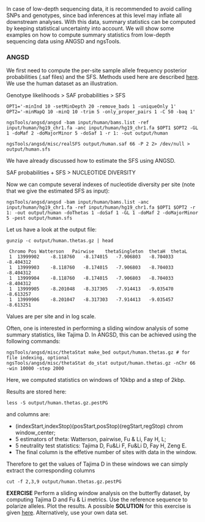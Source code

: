 

In case of low-depth sequencing data, it is recommended to avoid calling SNPs and genotypes, since bad inferences at this level may inflate all downstream analyses.
With this data, summary statistics can be computed by keeping statistical uncertainty into account.
We will show some examples on how to compute summary statistics from low-depth sequencing data using ANGSD and ngsTools.

### ANGSD

We first need to compute the per-site sample allele frequency posterior probabilities (.saf files) and the SFS. 
Methods used here are described [here](http://www.biomedcentral.com/1471-2105/14/289).
We use the human dataset as an illustration.

Genotype likelihoods > SAF probabilities > SFS

```
OPT1='-minInd 10 -setMinDepth 20 -remove_bads 1 -uniqueOnly 1'
OPT2='-minMapQ 10 -minQ 10 -trim 5 -only_proper_pairs 1 -C 50 -baq 1'

ngsTools/angsd/angsd -bam input/human/bams.list -ref input/human/hg19_chr1.fa -anc input/human/hg19_chr1.fa $OPT1 $OPT2 -GL 1 -doMaf 2 -doMajorMinor 5 -doSaf 1 -r 1: -out output/human

ngsTools/angsd/misc/realSFS output/human.saf 66 -P 2 2> /dev/null > output/human.sfs
```
We have already discussed how to estimate the SFS using ANGSD.

SAF probabilities + SFS > NUCLEOTIDE DIVERSITY

Now we can compute several indexes of nucleotide diversity per site (note that we give the estimated SFS as input):
```
ngsTools/angsd/angsd -bam input/human/bams.list -anc input/human/hg19_chr1.fa -ref input/human/hg19_chr1.fa $OPT1 $OPT2 -r 1: -out output/human -doThetas 1 -doSaf 1 -GL 1 -doMaf 2 -doMajorMinor 5 -pest output/human.sfs
```

Let us have a look at the output file:
```
gunzip -c output/human.thetas.gz | head

 Chromo	Pos	Watterson	Pairwise	thetaSingleton	thetaH	thetaL
 1	13999902	-8.118760	-8.174015	-7.906803	-8.704033	-8.404312
 1	13999903	-8.118760	-8.174015	-7.906803	-8.704033	-8.404312
 1	13999904	-8.118760	-8.174015	-7.906803	-8.704033	-8.404312
 1	13999905	-8.201048	-8.317305	-7.914413	-9.035470	-8.613257
 1	13999906	-8.201047	-8.317303	-7.914413	-9.035457	-8.613251
```
Values are per site and in log scale.

Often, one is interested in performing a sliding window analysis of some summary statistics, like Tajima D.
In ANGSD, this can be achieved using the following commands:
```
ngsTools/angsd/misc/thetaStat make_bed output/human.thetas.gz # for file indexing, optional
ngsTools/angsd/misc/thetaStat do_stat output/human.thetas.gz -nChr 66 -win 10000 -step 2000
```
Here, we computed statistics on windows of 10kbp and a step of 2kbp.

Results are stored here:
```
less -S output/human.thetas.gz.pestPG
```
and columns are:
 - (indexStart,indexStop)(posStart,posStop)(regStart,regStop) chrom window_center; <br>
 - 5 estimators of theta: Watterson, pairwise, Fu & Li, Fay H, L; <br>
 - 5 neutrality test statistics: Tajima D, Fu&Li F, Fu&Li D, Fay H, Zeng E. <br>
 - The final column is the effetive number of sites with data in the window. <br>

Therefore to get the values of Tajima D in these windows we can simply extract the corresponding columns
```
cut -f 2,3,9 output/human.thetas.gz.pestPG
```

**EXERCISE**
Perform a sliding window analysis on the butterfly dataset, by computing Tajima D and Fu & Li metrics.
Use the reference sequence to polarize alleles.
Plot the results. 
A possible **SOLUTION** for this exercise is given [here](https://github.com/mfumagalli/EvoGen_course/tree/master/Files/solutions.txt).
Alternatively, use your own data set.





